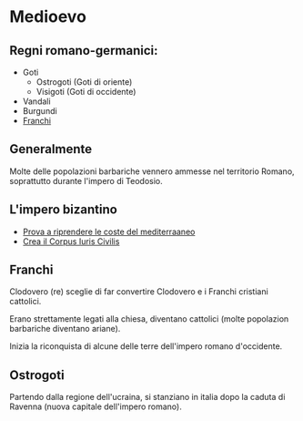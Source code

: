 # Medioevo

## Regni romano-germanici:
- Goti
    - Ostrogoti (Goti di oriente)
    - Visigoti (Goti di occidente)
- Vandali
- Burgundi
- [Franchi](#franchi)

## Generalmente
Molte delle popolazioni barbariche vennero ammesse nel territorio Romano, soprattutto durante l'impero di Teodosio.

## L'impero bizantino
- [Prova a riprendere le coste del mediterraaneo](./roma/impero.md#giustiniano-i-527-565)
- [Crea il Corpus Iuris Civilis](./roma/impero.md#giustiniano-i-527-565)

## Franchi
Clodovero (re) sceglie di far convertire Clodovero e i Franchi cristiani cattolici.

Erano strettamente legati alla chiesa, diventano cattolici (molte popolazion barbariche diventano ariane).

Inizia la riconquista di alcune delle terre dell'impero romano d'occidente.

## Ostrogoti
Partendo dalla regione dell'ucraina, si stanziano in italia dopo la caduta di Ravenna (nuova capitale dell'impero romano).